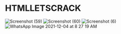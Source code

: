 # HTMLLETSCRACK
![Screenshot (59)](https://user-images.githubusercontent.com/68770067/141810129-b69ed96b-4273-4efb-89eb-36c59bb84576.png)
![Screenshot (60)](https://user-images.githubusercontent.com/68770067/142011574-2f827f20-b95c-425a-b670-f88444b4e916.png)
![Screenshot (6)](https://user-images.githubusercontent.com/68770067/144545277-df0791d1-0170-48ef-9c7f-6756ab747d5d.png)
![WhatsApp Image 2021-12-04 at 8 27 19 AM](https://user-images.githubusercontent.com/68770067/144694574-ef9689b6-2beb-4c87-b3a3-8fe6d24482c0.jpeg)

